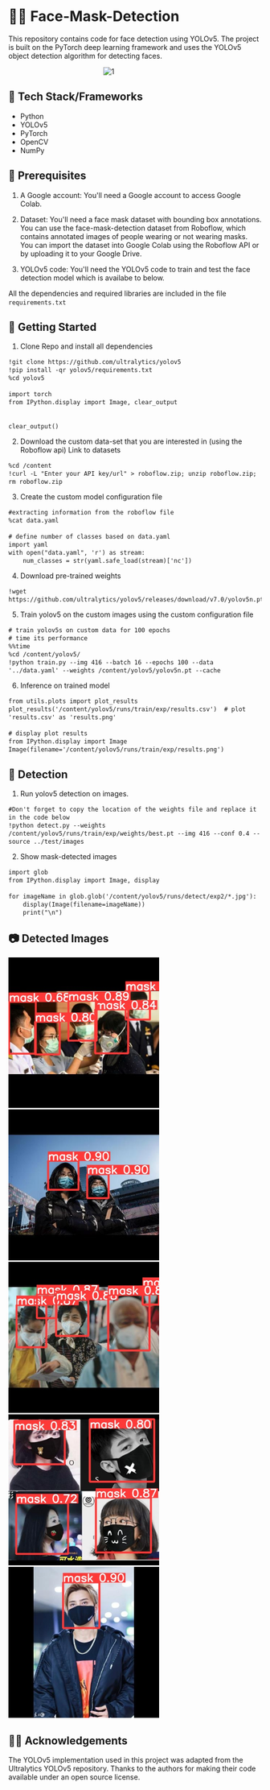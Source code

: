 # 👦🏻 Face-Mask-Detection

This repository contains code for face detection using YOLOv5. The project is built on the PyTorch deep learning framework and uses the YOLOv5 object detection algorithm for detecting faces.

 &nbsp; &nbsp; &nbsp; &nbsp; &nbsp; &nbsp; &nbsp; &nbsp; &nbsp; &nbsp; &nbsp; &nbsp; &nbsp; &nbsp; &nbsp; &nbsp; &nbsp; &nbsp; &nbsp; &nbsp; &nbsp; &nbsp;  &nbsp; &nbsp;  <img src="./Detected Images/mask_gif.gif" alt="1" style="align: center">

## 📑 Tech Stack/Frameworks

- Python
- YOLOv5
- PyTorch
- OpenCV
- NumPy

## :key: Prerequisites
1. A Google account: You'll need a Google account to access Google Colab.

2. Dataset: You'll need a face mask dataset with bounding box annotations. You can use the face-mask-detection dataset from Roboflow, which contains annotated images of people wearing or not wearing masks. You can import the dataset into Google Colab using the Roboflow API or by uploading it to your Google Drive.

3. YOLOv5 code: You'll need the YOLOv5 code to train and test the face detection model which is availabe to below.

 All the dependencies and required libraries are included in the file <code>requirements.txt</code>


## 🚀 Getting Started
1. Clone Repo and install all dependencies
```
!git clone https://github.com/ultralytics/yolov5
!pip install -qr yolov5/requirements.txt
%cd yolov5

import torch
from IPython.display import Image, clear_output


clear_output()
```


2. Download the custom data-set that you are interested in (using the Roboflow api) Link to datasets 
```
%cd /content
!curl -L "Enter your API key/url" > roboflow.zip; unzip roboflow.zip; rm roboflow.zip
```


3. Create the custom model configuration file
```
#extracting information from the roboflow file
%cat data.yaml

# define number of classes based on data.yaml
import yaml
with open("data.yaml", 'r') as stream:
    num_classes = str(yaml.safe_load(stream)['nc'])

```


4. Download pre-trained weights
```
!wget https://github.com/ultralytics/yolov5/releases/download/v7.0/yolov5n.pt
```


5. Train yolov5 on the custom images using the custom configuration file
```
# train yolov5s on custom data for 100 epochs
# time its performance
%%time
%cd /content/yolov5/
!python train.py --img 416 --batch 16 --epochs 100 --data '../data.yaml' --weights /content/yolov5/yolov5n.pt --cache
```


6. Inference on trained model
```
from utils.plots import plot_results
plot_results('/content/yolov5/runs/train/exp/results.csv')  # plot 'results.csv' as 'results.png'

# display plot results
from IPython.display import Image
Image(filename='/content/yolov5/runs/train/exp/results.png')
```


## 🔎 Detection
1. Run yolov5 detection on images.
```
#Don't forget to copy the location of the weights file and replace it in the code below
!python detect.py --weights /content/yolov5/runs/train/exp/weights/best.pt --img 416 --conf 0.4 --source ../test/images
```


2. Show mask-detected images
```
import glob
from IPython.display import Image, display

for imageName in glob.glob('/content/yolov5/runs/detect/exp2/*.jpg'):
    display(Image(filename=imageName))
    print("\n")
```


## 📷 Detected Images

<img src="./Detected Images/1.jpg" alt="1" style="width: 300px; height: auto;"> &nbsp;<img src="./Detected Images/2.jpg" alt="1" style="width: 300px; height: auto;"> &nbsp; <img src="./Detected Images/5.jpg" alt="1" style="width: 300px; height: auto;"> &nbsp;<img src="./Detected Images/3.jpg" alt="1" style="width: 300px; height: auto;"> &nbsp;<img src="./Detected Images/4.jpg" alt="1" style="width: 300px; height: auto;"> &nbsp;


## 👍🏻 Acknowledgements
The YOLOv5 implementation used in this project was adapted from the Ultralytics YOLOv5 repository. Thanks to the authors for making their code available under an open source license.
